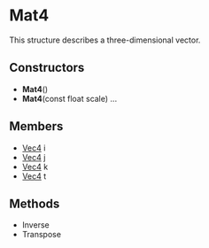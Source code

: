 # Mat4 #
This structure describes a three-dimensional vector.

## Constructors ##
- **Mat4**()
- **Mat4**(const float scale)
...

## Members ##
- [Vec4]() i
- [Vec4]() j
- [Vec4]() k
- [Vec4]() t

## Methods ##
- Inverse
- Transpose
